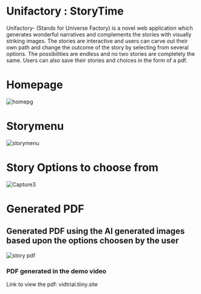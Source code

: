 # Unifactory : StoryTime
Unifactory- (Stands for Universe Factory) is a novel web application which generates wonderful narratives and complements the stories with visually striking images. The stories are interactive and users can carve out their own path and change the outcome of the story by selecting from several options. The possibilities are endless and no two stories are completely the same. Users can also save their stories and choices in the form of a pdf.


# Homepage

![homepg](https://user-images.githubusercontent.com/88344386/229363854-efe3680f-39cd-48d8-831d-f47365bcd8a0.JPG)

# Storymenu

![storymenu](https://user-images.githubusercontent.com/88344386/229363864-dd8d1c75-76d1-43b9-be35-5c0884ca7403.JPG)

# Story Options to choose from 

![Capture3](https://user-images.githubusercontent.com/88344386/229363921-8d328446-3698-4d5b-a17d-122a84f2d933.JPG)

# Generated PDF
## Generated PDF using the AI generated images based upon the options choosen by the user

![story pdf](https://user-images.githubusercontent.com/88344386/229364345-79fd1c99-094b-4122-a984-732944d6eb61.jpeg)

### PDF generated in the demo video <br/>
Link to view the pdf: vidtrial.tiiny.site
